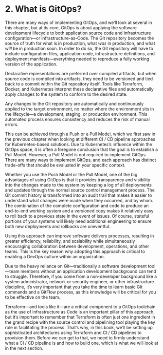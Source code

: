 # 2. What is GitOps?

There are many ways of implementing GitOps, and we’ll look at several in this chapter, but at its core, GitOps is about applying the software development lifecycle to both application source code and infrastructure configuration—or infrastructure-as-Code. The Git repository becomes the source of truth for what is in production, what _was_ in production, and what _will_ be in production soon. In order to do so, the Git repository will have to include configuration files, application code, infrastructure definitions, and deployment manifests—everything needed to reproduce a fully working version of the application. 

Declarative representations are preferred over compiled artifacts, but when source code is compiled into artifacts, they need to be versioned and tied back to a commit within the Git repository itself. Tools like Terraform, Docker, and Kubernetes interpret these declarative files and automatically apply changes to the system to conform to the desired state.

Any changes to the Git repository are automatically and continuously applied to the target environment, no matter where the environment sits in the lifecycle—a development, staging, or production environment. This automated process ensures consistency and reduces the risk of manual errors. 

This can be achieved through a Push or a Pull Model, which we first saw in the previous chapter when looking at different CI / CD pipeline approaches for Kubernetes-based solutions. Due to Kubernetes’s influence within the GitOps space, it is often a foregone conclusion that the goal is to establish a Pull Model. However, a Pull Model is not required to implement GitOps. There are many ways to implement GitOps, and each approach has distinct trade-offs that should be evaluated in your specific context. 

Whether you use the Push Model or the Pull Model, one of the big advantages of using GitOps is that it provides transparency and visibility into the changes made to the system by keeping a log of all deployments and updates through the normal source control management process. The Git commit history is transformed into an audit trail that makes it easier to understand what changes were made when they occurred, and by whom. The combination of the complete configuration and code to produce an end-to-end working system and a versioned copy makes it relatively easy to roll back to a previous state in the event of issues. Of course, stateful portions of your systems will likely need additional engineering to ensure both new deployments and rollbacks are uneventful.

Using this approach can improve software delivery processes, resulting in greater efficiency, reliability, and scalability while simultaneously encouraging collaboration between development, operations, and other teams. This is the key reason why adopting this approach is critical to enabling a DevOps culture within an organization.

Due to the heavy reliance on Git—traditionally a software development tool—team members without an application development background can tend to struggle. Therefore, if you come from a non-developer background like a system administrator, network or security engineer, or other infrastructure discipline, it’s very important that you take the time to learn basic Git commands and a GitFlow process, as this knowledge will be critical for you to be effective on the team.

Terraform—and tools like it—are a critical component to a GitOps toolchain as the use of Infrastructure as Code is an important pillar of this approach, but it’s important to remember that Terraform is often just one ingredient in the grand recipe with the source control and pipelining tool playing the key role in facilitating the process. That’s why, in this book, we’ll be setting up sophisticated architectures using Terraform and CI / CD pipelines to provision them. Before we can get to that, we need to firmly understand what a CI / CD pipeline is and how to build one, which is what we will look at in the next section.